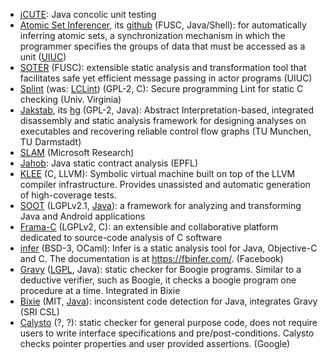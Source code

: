 - [jCUTE](http://osl.web.cs.illinois.edu/software/jcute/index.html): Java concolic unit testing
- [Atomic Set Inferencer](http://osl.web.cs.illinois.edu/software/atomic-set-inference.html), its [github](https://github.com/osl/atomic-set-inference) (FUSC, Java/Shell): for automatically inferring atomic sets, a synchronization mechanism in which the programmer specifies the groups of data that must be accessed as a unit ([UIUC](http://osl.web.cs.illinois.edu/members/dinges.html))
- [SOTER](http://osl.web.cs.illinois.edu/software/soter/index.html) (FUSC): extensible static analysis and transformation tool that facilitates safe yet efficient message passing in actor programs (UIUC)
- [Splint](http://lclint.cs.virginia.edu/) (was: [LCLint](http://www.sds.lcs.mit.edu/spd/larch/)) (GPL-2, C): Secure programming Lint for static C checking (Univ. Virginia)
- [Jakstab](https://www.jakstab.org/), its [hg](https://bitbucket.org/jkinder/jakstab/) (GPL-2, Java): Abstract Interpretation-based, integrated disassembly and static analysis framework for designing analyses on executables and recovering reliable control flow graphs (TU Munchen, TU Darmstadt)
- [SLAM](https://research.microsoft.com/en-us/projects/slam/) (Microsoft Research)
- [Jahob](https://lara.epfl.ch/w/jahob_system): Java static contract analysis (EPFL)
- [KLEE](https://klee.github.io/) (C, LLVM): Symbolic virtual machine built on top of the LLVM compiler infrastructure. Provides unassisted and automatic generation of high-coverage tests.
- [SOOT](http://soot-oss.github.io/soot/) (LGPLv2.1, [Java](https://github.com/soot-oss/soot)): a framework for analyzing and transforming Java and Android applications
- [Frama-C](https://frama-c.com/) (LGPLv2, C): an extensible and collaborative platform dedicated to source-code analysis of C software
- [infer](https://github.com/facebook/infer) (BSD-3, OCaml): Infer is a static analysis tool for Java, Objective-C and C. The documentation is at https://fbinfer.com/. (Facebook)
- [Gravy](https://github.com/martinschaef/gravy) ([LGPL](https://code.google.com/p/jimple2boogie/), Java): static checker for Boogie programs. Similar to a deductive verifier, such as Boogie, it checks a boogie program one procedure at a time. Integrated in Bixie
- [Bixie](https://sri-csl.github.io/bixie/) (MIT, [Java](https://github.com/SRI-CSL/bixie)): inconsistent code detection for Java, integrates Gravy (SRI CSL)
- [Calysto](https://www.domagoj-babic.com/index.php/ResearchProjects/Calysto) (?, ?): static checker for general purpose code, does not require users to write interface specifications and pre/post-conditions. Calysto checks pointer properties and user provided assertions. (Google)
